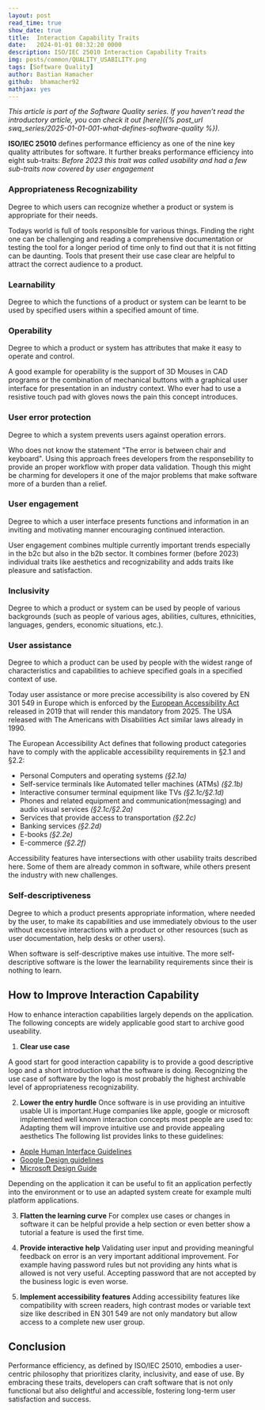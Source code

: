 ```yaml
---
layout: post
read_time: true
show_date: true
title:  Interaction Capability Traits
date:   2024-01-01 08:32:20 0000
description: ISO/IEC 25010 Interaction Capability Traits 
img: posts/common/QUALITY_USABILITY.png 
tags: [Software Quality]
author: Bastian Hamacher
github:  bhamacher92
mathjax: yes
---
```


*This article is part of the Software Quality series. If you haven’t read the introductory article, you can check it out [here]({% post_url swq_series/2025-01-01-001-what-defines-software-quality %}).*

**ISO/IEC 25010** defines performance efficiency as one of the nine key quality attributes for software.
It further breaks performance efficiency into eight sub-traits:
*Before 2023 this trait was called usability and had a few sub-traits now covered by 
user engagement*

### Appropriateness Recognizability
Degree to which users can recognize whether a product or system is appropriate for their needs.

Todays world is full of tools responsible for various things. Finding the right one can be challenging 
and reading a comprehensive documentation or testing the tool for a longer period of time only to find
out that it is not fitting can be daunting. Tools that present their use case clear are helpful to attract
the correct audience to a product. 

### Learnability 
Degree to which the functions of a product or system can be learnt to be used by specified users within a specified amount of time.

### Operability 
Degree to which a product or system has attributes that make it easy to operate and control.

A good example for operability is the support of 3D Mouses in CAD programs or the combination of mechanical buttons with 
a graphical user interface for presentation in an industry context. Who ever had to use a resistive touch pad with gloves nows 
the pain this concept introduces.

### User error protection
Degree to which a system prevents users against operation errors.

Who does not know the statement "The error is between chair and keyboard". Using this approach frees developers from the responsebility
to provide an proper workflow with proper data validation. Though this might be charming for developers it one of the major problems 
that make software more of a burden than a relief.

### User engagement 
Degree to which a user interface presents functions and information in an inviting and motivating manner encouraging continued interaction.

User engagement combines multiple currently important trends especially in the b2c but also in the b2b sector. It combines 
former (before 2023) individual traits like aesthetics and recognizability and adds traits like pleasure and satisfaction.

### Inclusivity
Degree to which a product or system can be used by people of various backgrounds (such as people of various ages, 
abilities, cultures, ethnicities, languages, genders, economic situations, etc.).

### User assistance 
Degree to which a product can be used by people with the widest range of characteristics and capabilities to achieve specified goals in a specified context of use.

Today user assistance or more precise accessibility is also covered by EN 301 549 in Europe which is enforced by the [European Accessibility Act](https://eur-lex.europa.eu/legal-content/EN/TXT/HTML/?uri=CELEX:32019L0882) released in 2019 that will render this mandatory from 2025. The USA released with The Americans with Disabilities Act similar laws already in 1990.

The European Accessibility Act defines that following product categories have to comply with 
the applicable accessibility requirements in §2.1 and §2.2:

- Personal Computers and operating systems *(§2.1a)*
- Self-service terminals like Automated teller machines (ATMs) *(§2.1b)*
- Interactive consumer terminal equipment like TVs *(§2.1c/§2.1d)*
- Phones and related equipment and communication(messaging) and audio visual services *(§2.1c/§2.2a)*
- Services that provide access to transportation *(§2.2c)*
- Banking services *(§2.2d)*
- E-books *(§2.2e)*
- E-commerce *(§2.2f)*

Accessibility features have intersections with other usability traits described here. Some 
of them are already common in software, while others present the industry with new challenges.


### Self-descriptiveness  
Degree to which a product presents appropriate information, where needed by the user, to make its capabilities and use immediately
obvious to the user without excessive interactions with a product or other resources 
(such as user documentation, help desks or other users).

When software is self-descriptive makes use intuitive. The more self-descriptive software is the lower the learnability 
requirements since their is nothing to learn.

## How to Improve Interaction Capability

How to enhance interaction capabilities largely depends on the application. 
The following concepts are widely applicable good start to archive good useability.

1. **Clear use case**

A good start for good interaction capability is to provide a good descriptive logo and a short introduction what the software is doing.
Recognizing the use case of software by the logo is most probably the highest archivable level of appropriateness recognizability.

2. **Lower the entry hurdle**
Once software is in use providing an intuitive usable UI is important.Huge companies like apple, google or microsoft implemented 
well known interaction concepts most people are used to: Adapting them will improve intuitive use and provide appealing aesthetics
The following list provides links to these guidelines:
- [Apple Human Interface Guidelines](https://developer.apple.com/design/human-interface-guidelines)
- [Google Design guidelines](https://developers.google.com/assistant/interactivecanvas/design)
- [Microsoft Design Guide](https://learn.microsoft.com/en-us/windows/apps/design/basics/)

Depending on the application it can be useful to fit an application perfectly into the environment or to use an adapted system
create for example multi platform applications.

3. **Flatten the learning curve**
For complex use cases or changes in software it can be helpful provide a help section or even better show a tutorial 
a feature is used the first time. 

4. **Provide interactive help**
Validating user input and providing meaningful feedback on error is an very important additional improvement. For example having password 
rules but not providing any hints what is allowed is not very useful. Accepting password that are not accepted by the business logic is even worse.

5. **Implement accessibility features**
Adding accessibility features like compatibility with screen readers, high contrast modes or variable text size like described in EN 301 549
are not only mandatory but allow access to a complete new user group.




## Conclusion

Performance efficiency, as defined by ISO/IEC 25010, embodies a user-centric philosophy that prioritizes clarity, 
inclusivity, and ease of use. By embracing these traits, developers can craft software that is not only functional
but also delightful and accessible, fostering long-term user satisfaction and success.